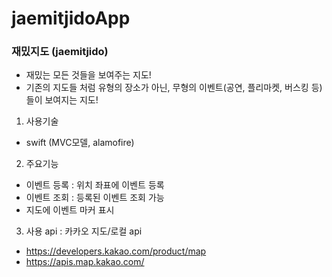 # jaemitjidoApp

### 재밌지도 (jaemitjido)
- 재밌는 모든 것들을 보여주는 지도!
- 기존의 지도들 처럼 유형의 장소가 아닌,
  무형의 이벤트(공연, 플리마켓, 버스킹 등) 들이 보여지는 지도!

1. 사용기술
- swift (MVC모델, alamofire)

2. 주요기능 
 - 이벤트 등록 : 위치 좌표에 이벤트 등록
 - 이벤트 조회 : 등록된 이벤트 조회 가능 
 - 지도에 이벤트 마커 표시 
 
3. 사용 api : 카카오 지도/로컬 api
 - https://developers.kakao.com/product/map
 - https://apis.map.kakao.com/



